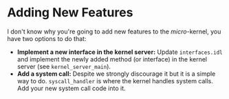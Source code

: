 # Adding New Features
I don't know why you're going to add new features to the *micro*-kernel, you
have two options to do that:

- **Implement a new interface in the kernel server:**
  Update `interfaces.idl` and implement the newly added method (or interface)
  in the kernel server (see `kernel_server_main`).
- **Add a system call:** Despite we strongly discourage it but it is a simple
  way to do. `syscall_handler` is where the kernel handles system calls. Add
  your new system call code into it.
